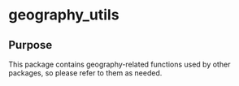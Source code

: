 # geography_utils

## Purpose

This package contains geography-related functions used by other packages, so please refer to them as needed.
